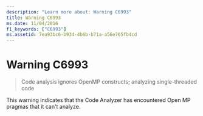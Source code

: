 ```yaml
---
description: "Learn more about: Warning C6993"
title: Warning C6993
ms.date: 11/04/2016
f1_keywords: ["C6993"]
ms.assetid: 7ea93bc6-b934-4b6b-b71a-a56e765fb4cd
---
```

# Warning C6993

> Code analysis ignores OpenMP constructs; analyzing single-threaded code

This warning indicates that the Code Analyzer has encountered Open MP pragmas that it can't analyze.
